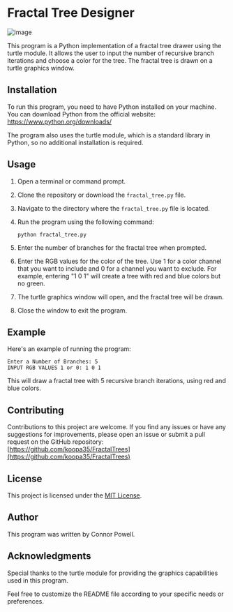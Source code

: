 # Fractal Tree Designer

![image](https://github.com/koopa35/FractalTrees/assets/87890771/c5910b7e-a5c2-45c6-801e-f435e39dd9dd)

This program is a Python implementation of a fractal tree drawer using the turtle module. It allows the user to input the number of recursive branch iterations and choose a color for the tree. The fractal tree is drawn on a turtle graphics window.

## Installation

To run this program, you need to have Python installed on your machine. You can download Python from the official website: https://www.python.org/downloads/

The program also uses the turtle module, which is a standard library in Python, so no additional installation is required.

## Usage

1. Open a terminal or command prompt.

2. Clone the repository or download the `fractal_tree.py` file.

3. Navigate to the directory where the `fractal_tree.py` file is located.

4. Run the program using the following command:

   ```shell
   python fractal_tree.py
   ```

5. Enter the number of branches for the fractal tree when prompted.

6. Enter the RGB values for the color of the tree. Use 1 for a color channel that you want to include and 0 for a channel you want to exclude. For example, entering "1 0 1" will create a tree with red and blue colors but no green.

7. The turtle graphics window will open, and the fractal tree will be drawn.

8. Close the window to exit the program.

## Example

Here's an example of running the program:

```shell
Enter a Number of Branches: 5
INPUT RGB VALUES 1 or 0: 1 0 1
```

This will draw a fractal tree with 5 recursive branch iterations, using red and blue colors.

## Contributing

Contributions to this project are welcome. If you find any issues or have any suggestions for improvements, please open an issue or submit a pull request on the GitHub repository: [https://github.com/koopa35/FractalTrees](https://github.com/koopa35/FractalTrees)

## License

This project is licensed under the [MIT License](https://opensource.org/licenses/MIT).

## Author

This program was written by Connor Powell.

## Acknowledgments

Special thanks to the turtle module for providing the graphics capabilities used in this program.

Feel free to customize the README file according to your specific needs or preferences.
